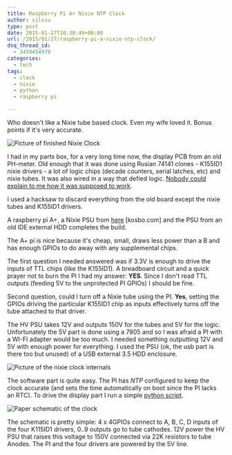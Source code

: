 ```yaml
---
title: Raspberry Pi A+ Nixie NTP Clock
author: silviu
type: post
date: 2015-01-27T10:30:49+00:00
url: /2015/01/27/raspberry-pi-a-nixie-ntp-clock/
dsq_thread_id:
  - 3459454979
categories:
  - tech
tags:
  - clock
  - nixie
  - python
  - raspberry pi

---
```

Who doesn't like a Nixie tube based clock. Even my wife loved it. Bonus points if it's very accurate.

![Picture of finished Nixie Clock](/blog/images/2015/nixie-clock-external.jpg)

I had in my parts box, for a very long time now, the display PCB from an old PH-meter. Old enough that it was done using Rusian 74141 clones - K155ID1 nixie drivers - a lot of logic chips (decade counters, serial latches, etc) and nixie tubes. It was also wired in a way that defied logic. [Nobody could explain to me how it was supposed to work][1].

I used a hacksaw to discard everything from the old board except the nixie tubes and K155ID1 drivers.

A raspberry pi A+, a Nixie PSU from [here][2] [kosbo.com] and the PSU from an old IDE external HDD completes the build.

The A+ pi is nice because it's cheap, small, draws less power than a B and has enough GPIOs to do away with any supplemental chips.

The first question I needed answered was if 3.3V is enough to drive the inputs of TTL chips (like the K155ID1). A breadboard circuit and a quick prayer not to burn the PI I had my answer: **YES**. Since I don't read TTL outputs (feeding 5V to the unprotected PI GPIOs) I should be fine.

Second question, could I turn off a Nixie tube using the PI. **Yes**, setting the GPIOs driving the particular K155ID1 chip as inputs effectively turns off the tube attached to that driver.

The HV PSU takes 12V and outputs 150V for the tubes and 5V for the logic. Unfortunately the 5V part is done using a 7805 and so I was afraid a PI with a WI-FI adapter would be too much. I needed something outputting 12V and 5V with enough power for everything. I used the PSU (ok, the usb part is there too but unused) of a USB external 3.5 HDD enclosure.

![Picture of the nixie clock internals](/blog/images/2015/nixie-clock-internals.jpg)

The software part is quite easy. The PI has _NTP_ configured to keep the clock accurate (and sets the time automatically on boot since the PI lacks an RTC). To drive the display part I run a simple [python script][3].

![Paper schematic of the clock](/blog/images/2015/nixie-clock-paper-schematic.jpg)

The schematic is pretty simple: 4 x 4GPIOs connect to A, B, C, D inputs of the four K115ID1 drivers, 0..9 outputs go to tube cathodes. 12V power the HV PSU that raises this voltage to 150V connected via 22K resistors to tube Anodes. The PI and the four drivers are powered by the 5V line.

 [1]: http://electronics.stackexchange.com/questions/149111/nixie-ic-pin-why-would-it-be-connected
 [2]: http://www.kosbo.com/index.php?page=shop.product_details&flypage=flypage.tpl&product_id=25&category_id=9&option=com_virtuemart&Itemid=18
 [3]: https://github.com/silviuvulcan/phlox